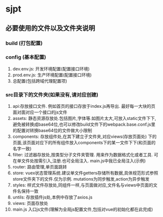 # sjpt

## 必要使用的文件以及文件夹说明

### build (打包配置)

### config (基本配置)

1. dev.env.js: 开发环境配置(配置接口环境)
2. prod.env.js: 生产环境配置(配置接口环境)
3. 总配置(包括跨域代理配置项)

### src目录下的文件夹(如果没有,请对应创建)
1. api:存放接口文件. 例如首页的接口存放于index.js再导出. 最好每一大块的页面对面对应一个接口的js文件
2. assets: 静态资源存放处.包括图片,字体等.如图片太大,可放入static文件下下,避免被转换成base64位,也可以修改build文件下的webpack.base.conf.js里的配置对转换base64位的文件做大小限制
3. components: 存放组件处,在其下建立子文件夹,对应views(存放页面处) 下的页面,该页面对应下的所有组件放入components下的某一文件下下(和页面的名字一致)
4. filter: 过滤器存放处,按类型分子文件夹管理. 用来作为数据格式化或者工具. 可在单文件处按需引入,注册.也可全局注入. main.js中我已全局注入(示例)
5. router: 路由管理,单页面跳转
6. store: vuex状态管理系统.建议单文件getters存储所有数据,具体规范形式参照store文件夹下的文件.仅为示例. mutations为同步触发,action为异步触发
7. styles: 样式文件存放处,同组件一样,与页面做对应,文件名与views中页面的文件名保持一致
8. untils: 存放插件js处,本例中存放了axios.js
9. views: 页面存放处
10. main.js 入口js文件(理解为全局js配置文件,包括对vue的初始化都在此完成)
